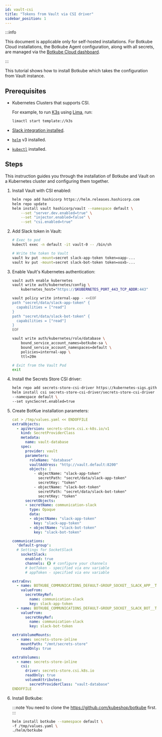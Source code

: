 ```yaml
---
id: vault-csi
title: "Tokens from Vault via CSI driver"
sidebar_position: 1
---
```


:::info

This document is applicable only for self-hosted installations.
For Botkube Cloud installations, the Botkube Agent configuration, along with all secrets, are managed via the [Botkube Cloud dashboard](https://app.botkube.io).

:::

This tutorial shows how to install Botkube which takes the configuration from Vault instance.

## Prerequisites

- Kubernetes Clusters that supports CSI.

  For example, to run [K3s](https://k3s.io/) using [Lima](https://github.com/lima-vm/lima), run:

  ```bash
  limactl start template://k3s
  ```

- [Slack integration installed](../../installation/slack/#install-botkube-slack-app-to-your-slack-workspace).
- [`helm`](https://helm.sh/docs/intro/install/) v3 installed.
- [`kubectl`](https://kubernetes.io/docs/tasks/tools/#kubectl) installed.

## Steps

This instruction guides you through the installation of Botkube and Vault on a Kubernetes cluster and configuring them together.

1. Install Vault with CSI enabled:

   ```bash
   helm repo add hashicorp https://helm.releases.hashicorp.com
   helm repo update
   helm install vault hashicorp/vault --namespace default \
       --set "server.dev.enabled=true" \
       --set "injector.enabled=false" \
       --set "csi.enabled=true"
   ```

2. Add Slack token in Vault:

   ```bash
   # Exec to pod
   kubectl exec -n default -it vault-0 -- /bin/sh
   ```

   ```bash
   # Write the token to Vault
   vault kv put -mount=secret slack-app-token token=xapp-...
   vault kv put -mount=secret slack-bot-token token=xoxb-...
   ```

3. Enable Vault's Kubernetes authentication:

   ```bash
   vault auth enable kubernetes
   vault write auth/kubernetes/config \
       kubernetes_host="https://$KUBERNETES_PORT_443_TCP_ADDR:443"
   ```

   ```bash
   vault policy write internal-app - <<EOF
   path "secret/data/slack-app-token" {
     capabilities = ["read"]
   }
   path "secret/data/slack-bot-token" {
     capabilities = ["read"]
   }
   EOF
   ```

   ```bash
   vault write auth/kubernetes/role/database \
       bound_service_account_names=botkube-sa \
       bound_service_account_namespaces=default \
       policies=internal-app \
       ttl=20m
   ```

   ```bash
   # Exit from the Vault Pod
   exit
   ```

4. Install the Secrets Store CSI driver:

   ```bash
   helm repo add secrets-store-csi-driver https://kubernetes-sigs.github.io/secrets-store-csi-driver/charts
   helm install csi secrets-store-csi-driver/secrets-store-csi-driver \
   --namespace default \
   --set syncSecret.enabled=true
   ```

5. Create BotKue installation parameters:

   ```yaml
   cat > /tmp/values.yaml << ENDOFFILE
   extraObjects:
     - apiVersion: secrets-store.csi.x-k8s.io/v1
       kind: SecretProviderClass
       metadata:
         name: vault-database
       spec:
         provider: vault
         parameters:
           roleName: "database"
           vaultAddress: "http://vault.default:8200"
           objects: |
             - objectName: "slack-app-token"
               secretPath: "secret/data/slack-app-token"
               secretKey: "token"
             - objectName: "slack-bot-token"
               secretPath: "secret/data/slack-bot-token"
               secretKey: "token"
         secretObjects:
         - secretName: communication-slack
           type: Opaque
           data:
           - objectName: "slack-app-token"
             key: "slack-app-token"
           - objectName: "slack-bot-token"
             key: "slack-bot-token"

   communications:
     'default-group':
     # Settings for SocketSlack
       socketSlack:
         enabled: true
         channels: {} # configure your channels
         # botToken - specified via env variable
         # appToken - specified via env variable

   extraEnv:
     - name: BOTKUBE_COMMUNICATIONS_DEFAULT-GROUP_SOCKET__SLACK_APP__TOKEN
       valueFrom:
         secretKeyRef:
           name: communication-slack
           key: slack-app-token
     - name: BOTKUBE_COMMUNICATIONS_DEFAULT-GROUP_SOCKET__SLACK_BOT__TOKEN
       valueFrom:
         secretKeyRef:
           name: communication-slack
           key: slack-bot-token

   extraVolumeMounts:
     - name: secrets-store-inline
       mountPath: "/mnt/secrets-store"
       readOnly: true

   extraVolumes:
     - name: secrets-store-inline
       csi:
         driver: secrets-store.csi.k8s.io
         readOnly: true
         volumeAttributes:
           secretProviderClass: "vault-database"
   ENDOFFILE
   ```

6. Install Botkube:

   :::note
   You need to clone the https://github.com/kubeshop/botkube first.
   :::

   ```bash
   helm install botkube --namespace default \
   -f /tmp/values.yaml \
   ./helm/botkube
   ```
